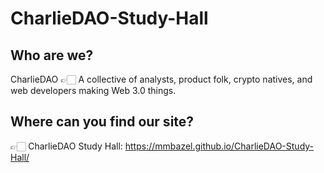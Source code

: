 # CharlieDAO-Study-Hall

## Who are we? 
CharlieDAO
👉🏻 A collective of analysts, product folk, crypto natives, and web developers making Web 3.0 things.

## Where can you find our site? 
👉🏻 CharlieDAO Study Hall: https://mmbazel.github.io/CharlieDAO-Study-Hall/


